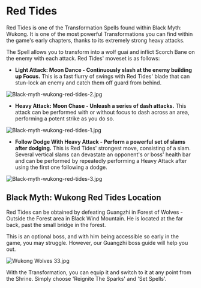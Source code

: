 # Red Tides

Red Tides is one of the Transformation Spells found within Black Myth: Wukong. It is one of the most powerful Transformations you can find within the game's early chapters, thanks to its extremely strong heavy attacks. 

The Spell allows you to transform into a wolf guai and inflict Scorch Bane on the enemy with each attack. Red Tides' moveset is as follows: 

  * **Light Attack: Moon Dance - Continuously slash at the enemy building up Focus.** This is a fast flurry of swings with Red Tides' blade that can stun-lock an enemy and catch them off guard from behind.

![Black-myth-wukong-red-tides-2.jpg](https://oyster.ignimgs.com/mediawiki/apis.ign.com/black-myth-wukong/2/2e/Black-myth-wukong-red-tides-2.jpg)

  * **Heavy Attack: Moon Chase - Unleash a series of dash attacks.** This attack can be performed with or without focus to dash across an area, performing a potent strike as you do so.

![Black-myth-wukong-red-tides-1.jpg](https://oyster.ignimgs.com/mediawiki/apis.ign.com/black-myth-wukong/2/24/Black-myth-wukong-red-tides-1.jpg)

  * **Follow Dodge With Heavy Attack - Perform a powerful set of slams after dodging.** This is Red Tides' strongest move, consisting of a slam. Several vertical slams can devastate an opponent's or boss' health bar and can be performed by repeatedly performing a Heavy Attack after using the first one following a dodge.

![Black-myth-wukong-red-tides-3.jpg](https://oyster.ignimgs.com/mediawiki/apis.ign.com/black-myth-wukong/3/30/Black-myth-wukong-red-tides-3.jpg)

## Black Myth: Wukong Red Tides Location

Red Tides can be obtained by defeating Guangzhi in Forest of Wolves - Outside the Forest area in Black Wind Mountain. He is located at the far back, past the small bridge in the forest. 

This is an optional boss, and with him being accessible so early in the game, you may struggle. However, our Guangzhi boss guide will help you out. 

![Wukong Wolves 33.jpg](https://oyster.ignimgs.com/mediawiki/apis.ign.com/black-myth-wukong/9/91/Wukong_Wolves_33.jpg)

With the Transformation, you can equip it and switch to it at any point from the Shrine. Simply choose 'Reignite The Sparks' and 'Set Spells'. 
